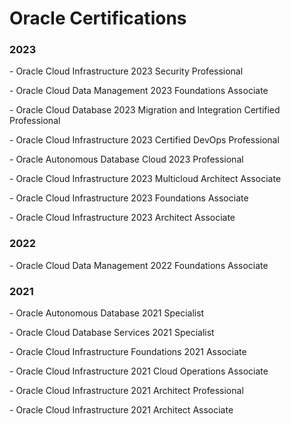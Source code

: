 <h1> Oracle Certifications </h1>

<h3> 2023 </h3>
<p> - Oracle Cloud Infrastructure 2023 Security Professional
<p> - Oracle Cloud Data Management 2023 Foundations Associate
<p> - Oracle Cloud Database 2023 Migration and Integration Certified Professional
<p> - Oracle Cloud Infrastructure 2023 Certified DevOps Professional
<p> - Oracle Autonomous Database Cloud 2023 Professional
<p> - Oracle Cloud Infrastructure 2023 Multicloud Architect Associate
<p> - Oracle Cloud Infrastructure 2023 Foundations Associate
<p> - Oracle Cloud Infrastructure 2023 Architect Associate

<h3> 2022 </h3>
<p> - Oracle Cloud Data Management 2022 Foundations Associate

<h3> 2021 </h3>
<p> - Oracle Autonomous Database 2021 Specialist
<p> - Oracle Cloud Database Services 2021 Specialist
<p> - Oracle Cloud Infrastructure Foundations 2021 Associate
<p> - Oracle Cloud Infrastructure 2021 Cloud Operations Associate
<p> - Oracle Cloud Infrastructure 2021 Architect Professional
<p> - Oracle Cloud Infrastructure 2021 Architect Associate
